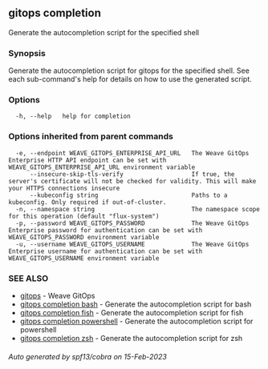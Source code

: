 ## gitops completion

Generate the autocompletion script for the specified shell

### Synopsis

Generate the autocompletion script for gitops for the specified shell.
See each sub-command's help for details on how to use the generated script.


### Options

```
  -h, --help   help for completion
```

### Options inherited from parent commands

```
  -e, --endpoint WEAVE_GITOPS_ENTERPRISE_API_URL   The Weave GitOps Enterprise HTTP API endpoint can be set with WEAVE_GITOPS_ENTERPRISE_API_URL environment variable
      --insecure-skip-tls-verify                   If true, the server's certificate will not be checked for validity. This will make your HTTPS connections insecure
      --kubeconfig string                          Paths to a kubeconfig. Only required if out-of-cluster.
  -n, --namespace string                           The namespace scope for this operation (default "flux-system")
  -p, --password WEAVE_GITOPS_PASSWORD             The Weave GitOps Enterprise password for authentication can be set with WEAVE_GITOPS_PASSWORD environment variable
  -u, --username WEAVE_GITOPS_USERNAME             The Weave GitOps Enterprise username for authentication can be set with WEAVE_GITOPS_USERNAME environment variable
```

### SEE ALSO

* [gitops](gitops.md)	 - Weave GitOps
* [gitops completion bash](gitops_completion_bash.md)	 - Generate the autocompletion script for bash
* [gitops completion fish](gitops_completion_fish.md)	 - Generate the autocompletion script for fish
* [gitops completion powershell](gitops_completion_powershell.md)	 - Generate the autocompletion script for powershell
* [gitops completion zsh](gitops_completion_zsh.md)	 - Generate the autocompletion script for zsh

###### Auto generated by spf13/cobra on 15-Feb-2023
